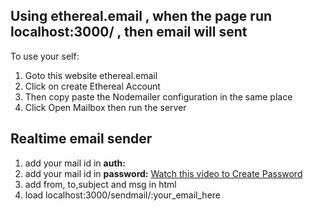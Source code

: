 ## Using ethereal.email , when the page run localhost:3000/ , then email will sent

To use your self:
 1. Goto this website ethereal.email
 2. Click on create Ethereal Account
 3. Then copy paste the Nodemailer configuration in the same place
 4. Click Open Mailbox then run the server

## Realtime email sender

1. add your mail id in **auth:**
2. add your mail id in **password:**
[Watch this video to Create Password](https://youtu.be/thAP7Fvrql4)
3.  add from, to,subject and msg in html
4. load localhost:3000/sendmail/:your_email_here
